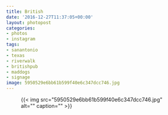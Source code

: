 ```yaml
---
title: British
date: '2016-12-27T11:37:05+00:00'
layout: photopost
categories:
- photos
- instagram
tags:
- sanantonio
- texas
- riverwalk
- britishpub
- maddogs
- signage
image: 5950529e6bb61b599f40e6c347dcc746.jpg
---
```


<figure class="photo photo--square">
  {{< img src="5950529e6bb61b599f40e6c347dcc746.jpg" alt="" caption="" >}}

</figure>




